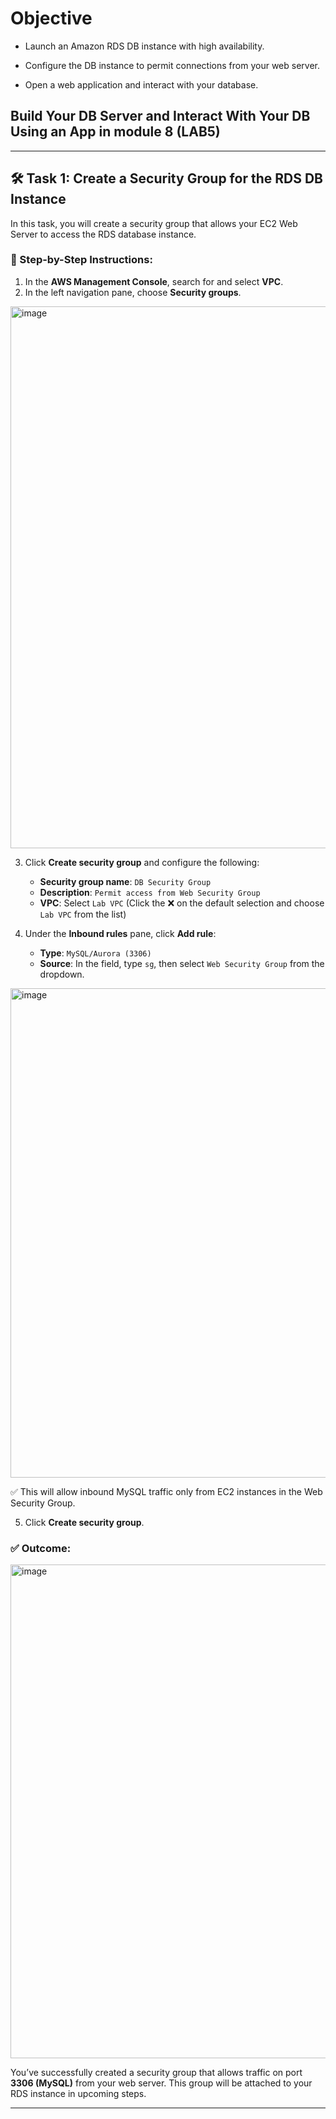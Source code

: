  # Objective

- Launch an Amazon RDS DB instance with high availability.

- Configure the DB instance to permit connections from your web server.

- Open a web application and interact with your database.


##  Build Your DB Server and Interact With Your DB Using an App in module 8 (LAB5)

---

## 🛠️ Task 1: Create a Security Group for the RDS DB Instance

In this task, you will create a security group that allows your EC2 Web Server to access the RDS database instance.

### 🔹 Step-by-Step Instructions:

1. In the **AWS Management Console**, search for and select **VPC**.
2. In the left navigation pane, choose **Security groups**.

<img width="1912" height="867" alt="image" src="https://github.com/user-attachments/assets/0ad36b0f-9e4d-4e6f-8d31-160af9178e3d" />

3. Click **Create security group** and configure the following:
   - **Security group name**: `DB Security Group`
   - **Description**: `Permit access from Web Security Group`
   - **VPC**: Select `Lab VPC` (Click the ❌ on the default selection and choose `Lab VPC` from the list)

4. Under the **Inbound rules** pane, click **Add rule**:
   - **Type**: `MySQL/Aurora (3306)`
   - **Source**: In the field, type `sg`, then select `Web Security Group` from the dropdown.

<img width="1892" height="783" alt="image" src="https://github.com/user-attachments/assets/678e309b-44ad-41c0-9d7d-da27dae664ab" />

   ✅ This will allow inbound MySQL traffic only from EC2 instances in the Web Security Group.

5. Click **Create security group**.

### ✅ Outcome:

<img width="1907" height="790" alt="image" src="https://github.com/user-attachments/assets/63421fdf-898b-4c7f-bfdc-bf789ba406de" />

You’ve successfully created a security group that allows traffic on port **3306 (MySQL)** from your web server. This group will be attached to your RDS instance in upcoming steps.

---

